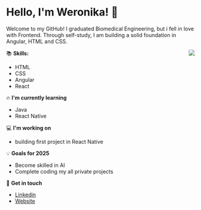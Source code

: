 # Hello, I'm Weronika! 🤍

Welcome to my GitHub! I graduated Biomedical Engineering, but i fell in love with Frontend. Through self-study, I am building a solid foundation in Angular, HTML and CSS.

<img align="right" src="https://media.giphy.com/media/aNqEFrYVnsS52/giphy.gif">

:books: **Skills:**
- HTML
- CSS
- Angular
- React

:fire: **I'm currently learning**
- Java
- React Native

:computer: **I'm working on**
- building first project in React Native

:bulb: **Goals for 2025**
- Become skilled in AI
- Complete coding my all private projects

:tea: **Get in touch**
- [Linkedin](https://www.linkedin.com/in/weronika-gajska/)
- [Website](https://www.gajska.pl)

<!--
**gajfska/gajfska** is a ✨ _special_ ✨ repository because its `README.md` (this file) appears on your GitHub profile.

Here are some ideas to get you started:

- 🔭 I’m currently working on ...
- 🌱 I’m currently learning ...
- 👯 I’m looking to collaborate on ...
- 🤔 I’m looking for help with ...
- 💬 Ask me about ...
- 📫 How to reach me: ...
- 😄 Pronouns: ...
- ⚡ Fun fact: ...
-->
